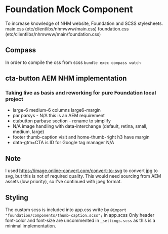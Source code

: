# Foundation Mock Component

To increase knowledge of NHM website, Foundation and SCSS stylesheets.
main.css (etc/clientlibs/nhmwww/main.css)
foundation.css (etc/clientlibs/nhmwww/main/foundation.css)

## Compass
In order to compile the css from scss ```bundle exec compass watch```

## cta-button AEM NHM implementation
### Taking live as basis and reworking for pure Foundation local project

  * large-6 medium-6 columns large6-margin
  * par parsys - N/A this is an AEM requirement
  * ctabutton parbase section - rename to simplify
  * N/A image handling with data-interchange (default, retina, small, medium, large)
  * footer thumb-caption  visit and home-thumb-right h3 have margin
  * data-gtm=CTA is ID for Google tag manager N/A

## Note
I used https://image.online-convert.com/convert-to-svg to convert jpg to svg, but this is not of required quality.
This would need sourcing from AEM assets (low priority), so I've continued with jpeg format.

## Styling
The custom scss is included into app.css write  by ```@import "foundation/components/thumb-caption.scss";``` in app.scss
Only header font-color and font-size are uncommented in ```_settings.scss``` as this is a minimal implementation.





